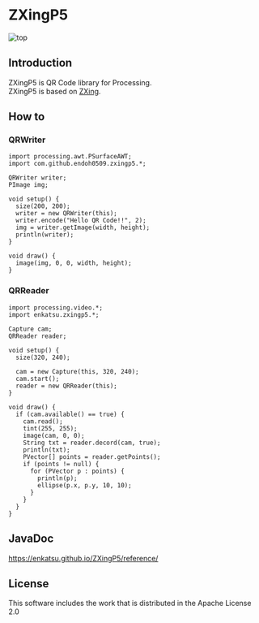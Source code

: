 # ZXingP5
![top](https://github.com/endoh0509/ZXingP5/raw/master/img/top.png)

## Introduction

ZXingP5 is QR Code library for Processing.  
ZXingP5 is based on [ZXing](https://github.com/zxing/zxing).

## How to

### QRWriter

```
import processing.awt.PSurfaceAWT;
import com.github.endoh0509.zxingp5.*;

QRWriter writer;
PImage img;

void setup() {
  size(200, 200);
  writer = new QRWriter(this);
  writer.encode("Hello QR Code!!", 2);
  img = writer.getImage(width, height);
  println(writer);
}

void draw() {
  image(img, 0, 0, width, height);
}
 ```

### QRReader

```
import processing.video.*;
import enkatsu.zxingp5.*;

Capture cam;
QRReader reader;

void setup() {
  size(320, 240);

  cam = new Capture(this, 320, 240);
  cam.start();
  reader = new QRReader(this);
}

void draw() {
  if (cam.available() == true) {
    cam.read();
    tint(255, 255);
    image(cam, 0, 0);
    String txt = reader.decord(cam, true);
    println(txt);
    PVector[] points = reader.getPoints();
    if (points != null) {
      for (PVector p : points) {
        println(p);
        ellipse(p.x, p.y, 10, 10);
      }
    }
  }
}
```

## JavaDoc

https://enkatsu.github.io/ZXingP5/reference/

## License

This software includes the work that is distributed in the Apache License 2.0
